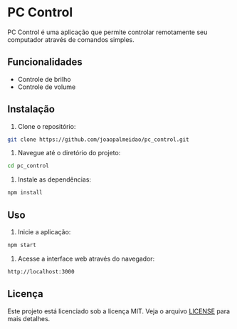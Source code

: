 # PC Control

PC Control é uma aplicação que permite controlar remotamente seu computador através de comandos simples.

## Funcionalidades

- Controle de brilho
- Controle de volume

## Instalação

1. Clone o repositório:

```sh
git clone https://github.com/joaopalmeidao/pc_control.git
```

1. Navegue até o diretório do projeto:

```sh
cd pc_control
```

1. Instale as dependências:

```sh
npm install
```

## Uso

1. Inicie a aplicação:

```sh
npm start
```

1. Acesse a interface web através do navegador:

```sh
http://localhost:3000
```

## Licença

Este projeto está licenciado sob a licença MIT. Veja o arquivo [LICENSE](LICENSE) para mais detalhes.
